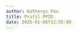```yaml
---
author: Katheryn Fox
title: Profil PPID
date: 2025-01-06T12:55:00
---
```

<script>
const profilPPID = [
    {
        icon: '/icon/tentang-ppid.png',
        title: 'Tentang PPID',
        type: 'link',
        link: '/ms-profil-ppid/tentang-ppid'
    },
    {
        icon: '/icon/tugas-dan-wewenang-ppid.png', 
        title: 'Tugas dan Wewenang',
        type: 'link',
        link: '/ms-profil-ppid/tugas-dan-wewenang'
    },
    {
        icon: '/icon/visi-dan-misi-ppid.png',
        title: 'Visi dan Misi',
        type: 'link', 
        link: '/ms-profil-ppid/visi-dan-misi'
    },
    {
        icon: '/icon/maklumat-pelayanan-ppid.png',
        title: 'Maklumat Pelayanan',
        type: 'modal',
        link: '/images/maklumat-pelayanan-ppid.png'
    },
    {
        icon: '/icon/struktur-organisasi-ppid.png',
        title: 'Struktur Organisasi',
        type: 'modal',
        link: '/images/struktur-organisasi-ppid.png'
    }
];

function renderSections() {
    const container = document.querySelector('.container-menu');
    profilPPID.forEach(section => {
        const div = document.createElement('div');
        div.className = 'flex flex-col items-center menu-container';
        
        const content = section.type === 'modal' 
            ? `<div onclick="openImgModal('${section.link}')" class="bg-customGreen rounded-xl p-2 menu-item transition-all duration-300 cursor-pointer" 
                style="z-index: 5; width: 100px; height: 100px; overflow: hidden; opacity: 0.8; display: flex; justify-content: center; align-items: center;">
                <img src="${section.icon}" alt="${section.title}" class="h-4/5 max-h-full w-auto object-contain">
               </div>`
            : `<a href="${section.link}" class="bg-customGreen rounded-xl p-2 menu-item transition-all duration-300 cursor-pointer" 
                style="z-index: 5; width: 100px; height: 100px; overflow: hidden; opacity: 0.8; display: flex; justify-content: center; align-items: center;">
                <img src="${section.icon}" alt="${section.title}" class="h-4/5 max-h-full w-auto object-contain">
               </a>`;
               
        div.innerHTML = `
            ${content}
            <p class="text-base text-black dark:text-white text-center w-full mt-2">${section.title}</p>
        `;
        
        container.appendChild(div);
    });
}

document.addEventListener('DOMContentLoaded', renderSections);
</script>

<style>
.menu-container:hover .menu-item {
    transform: scale(1.1);
    opacity: 1;
    box-shadow: 0 4px 8px rgba(0,0,0,0.2);
}

.menu-container:hover .menu-title {
    font-weight: bold;
    color: #2F855A;
}

.container-menu {
    display: grid;
    grid-template-rows: auto auto;
    justify-content: center;
    gap: 2rem;
}

@media (min-width: 768px) {
    .container-menu {
        grid-template-rows: auto;
    }
    
    .container-menu > div:nth-last-child(-n+2) {
        grid-column: span 1;
        transform: translateX(50%);
    }
}

@media (max-width: 767px) {
    .container-menu {
        grid-template-columns: repeat(2, 1fr);
        gap: 1rem;
    }
    
    .container-menu > div {
        transform: none !important;
    }
}
</style>

<div class="container container-menu px-4 md:px-32 gap-2 mx-auto grid grid-cols-2 md:grid-cols-3 max-w-4xl">
</div>